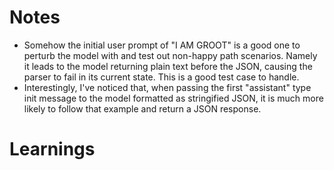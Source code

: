 # Notes

- Somehow the initial user prompt of "I AM GROOT" is a good one to perturb the model with and test out non-happy path scenarios. Namely it leads to the model returning plain text before the JSON, causing the parser to fail in its current state. This is a good test case to handle.
- Interestingly, I've noticed that, when passing the first "assistant" type init message to the model formatted as stringified JSON, it is much more likely to follow that example and return a JSON response.

# Learnings
